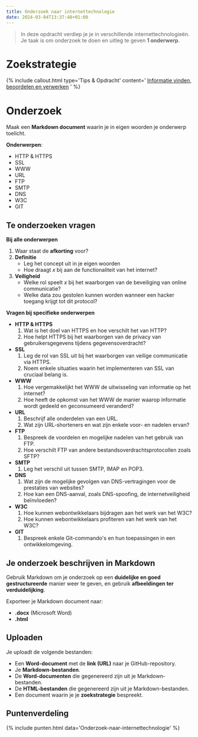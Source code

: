 ```yaml
---
title: Onderzoek naar internettechnologie
date: 2024-03-04T13:37:48+01:00
---
```


> In deze opdracht verdiep je je in verschillende internettechnologieën.
> Je taak is om onderzoek te doen en uitleg te geven **1 onderwerp**.

# Zoekstrategie

{% include callout.html type='Tips & Opdracht' content='
[Informatie vinden, beoordelen en verwerken](../universeel/informatie-vinden-beoordelen-en-verwerken)
' %}

# Onderzoek

Maak een **Markdown document** waarin je in eigen woorden je onderwerp toelicht.

**Onderwerpen**:

- HTTP & HTTPS
- SSL
- WWW
- URL
- FTP
- SMTP
- DNS
- W3C
- GIT

## Te onderzoeken vragen

**Bij alle onderwerpen**

1. Waar staat de **afkorting** voor?
2. **Definitie**
   - Leg het concept uit in je eigen woorden
   - Hoe draagt _x_ bij aan de functionaliteit van het internet?
3. **Veiligheid**
   - Welke rol speelt _x_ bij het waarborgen van de beveiliging van online communicatie?
   - Welke data zou gestolen kunnen worden wanneer een hacker toegang krijgt tot dit protocol?

**Vragen bij specifieke onderwerpen**

- **HTTP & HTTPS**
  1. Wat is het doel van HTTPS en hoe verschilt het van HTTP?
  2. Hoe helpt HTTPS bij het waarborgen van de privacy van gebruikersgegevens tijdens gegevensoverdracht?
- **SSL**
  1. Leg de rol van SSL uit bij het waarborgen van veilige communicatie via HTTPS.
  2. Noem enkele situaties waarin het implementeren van SSL van cruciaal belang is.
- **WWW**
  1. Hoe vergemakkelijkt het WWW de uitwisseling van informatie op het internet?
  2. Hoe heeft de opkomst van het WWW de manier waarop informatie wordt gedeeld en geconsumeerd veranderd?
- **URL**
  1. Beschrijf alle onderdelen van een URL.
  2. Wat zijn URL-shorteners en wat zijn enkele voor- en nadelen ervan?
- **FTP**
  1. Bespreek de voordelen en mogelijke nadelen van het gebruik van FTP.
  2. Hoe verschilt FTP van andere bestandsoverdrachtsprotocollen zoals SFTP?
- **SMTP**
  1. Leg het verschil uit tussen SMTP, IMAP en POP3.
- **DNS**
  1. Wat zijn de mogelijke gevolgen van DNS-vertragingen voor de prestaties van websites?
  2. Hoe kan een DNS-aanval, zoals DNS-spoofing, de internetveiligheid beïnvloeden?
- **W3C**
  1. Hoe kunnen webontwikkelaars bijdragen aan het werk van het W3C?
  2. Hoe kunnen webontwikkelaars profiteren van het werk van het W3C?
- **GIT**
  1. Bespreek enkele Git-commando's en hun toepassingen in een ontwikkelomgeving.

## Je onderzoek beschrijven in Markdown

Gebruik Markdown om je onderzoek op een **duidelijke en goed gestructureerde** manier weer te geven, en gebruik **afbeeldingen ter verduidelijking**.

Exporteer je Markdown document naar:

- **.docx** (Microsoft Word)
- **.html**

## Uploaden

Je uploadt de volgende bestanden:

- Een **Word-document** met de **link (URL)** naar je GitHub-repository.
- Je **Markdown-bestanden**.
- De **Word-documenten** die gegenereerd zijn uit je Markdown-bestanden.
- De **HTML-bestanden** die gegenereerd zijn uit je Markdown-bestanden.
- Een document waarin je je **zoekstrategie** bespreekt.

## Puntenverdeling

{% include punten.html data='Onderzoek-naar-internettechnologie' %}

